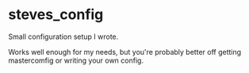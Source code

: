 # steves_config
Small configuration setup I wrote.

Works well enough for my needs, but you're probably better off getting mastercomfig or writing your own config.